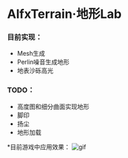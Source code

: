 # AlfxTerrain·地形Lab

### 目前实现：

- Mesh生成
- Perlin噪音生成地形
- 地表沙砾高光

### TODO：

- 高度图和细分曲面实现地形
- 脚印
- 扬尘
- 地形加载
 
*目前游戏中应用效果：
![gif](https://github.com/llapuras/AlfxTerrain/blob/master/desert.gif)
